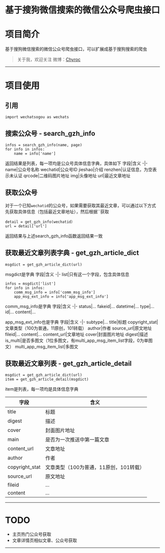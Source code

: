 基于搜狗微信搜索的微信公众号爬虫接口
===


# 项目简介
基于搜狗微信搜索的微信公众号爬虫接口，可以扩展成基于搜狗搜索的爬虫
> 关于我，欢迎关注
  微博：[Chyroc](http://weibo.com/cyp1105)
---

# 项目使用

## 引用
    import wechatsogou as wechats

## 搜索公众号 - search_gzh_info

    infos = search_gzh_info(name, page)
    for info in infos:
        name = info['name']
返回结果是列表，每一项均是公众号具体信息字典，具体如下
字段|含义
-|-
name|公众号名称
wechatid|公众号ID
jieshao|介绍
renzhen|认证信息，为空表示未认证
qrcode|二维码图片地址
img|头像地址
url|最近文章地址

## 获取公众号
对于一个已知`wechatid`的公众号，如果需要获取其最近文章，可以通过以下方式先获取具体信息（包括最近文章地址），然后根据``获取

    detail = get_gzh_info(wechatid）
    url = detail['url']
返回结果与上述search_gzh_info函数返回结果一致

## 获取最近文章列表字典 - get_gzh_article_dict

    msgdict = get_gzh_article_dict(url)
msgdict是字典
字段|含义
-|-
list|只有这一个字段，包含具体信息


    infos = msgdict['list']
    for info in infos:
        comm_msg_info = info['comm_msg_info']
        app_msg_ext_info = info['app_msg_ext_info']

comm_msg_info是字典
字段|含义
-|-
status|...
fakeid|...
datetime|...
type|...
id|...
content|...

app_msg_ext_info也是字典
字段|含义
-|-
subtype|...
title|标题
copyright_stat|文章类型（100为普通，11原创，101转载）
author|作者
source_url|原文地址
fileid|...
content|...
content_url|文章地址
cover|封面图片地址
digest|描述
is_multi|是否多图文（1位多图文，有multi_app_msg_item_list字段，0为单图文）
multi_app_msg_item_list|多图文

## 获取最近文章列表 - get_gzh_article_detail

    msgdict = get_gzh_article_dict(url)
    item = get_gzh_article_detail(msgdict)
item是列表，每一项均是具体信息字典

字段|含义
---|---
title|标题
digest|描述
cover|封面图片地址
main|是否为一次推送中第一篇文章
content_url|文章地址
author|作者
copyright_stat|文章类型（100为普通，11原创，101转载）
source_url|原文地址
fileid|...
content|...

---

# TODO
* 主页热门公众号获取
* 文章详情页相似文章、公众号获取

---